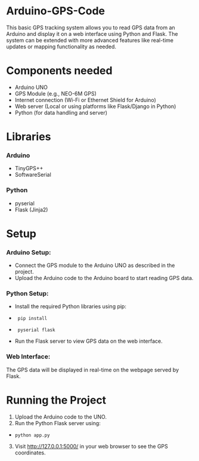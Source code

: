 # Arduino-GPS-Code
This basic GPS tracking system allows you to read GPS data from an Arduino and display it on a web interface using Python and Flask. The system can be extended with more advanced features like real-time updates or mapping functionality as needed.

# Components needed
- Arduino UNO
- GPS Module (e.g., NEO-6M GPS)
- Internet connection (Wi-Fi or Ethernet Shield for Arduino)
- Web server (Local or using platforms like Flask/Django in Python)
- Python (for data handling and server)

# Libraries
### Arduino
- TinyGPS++
- SoftwareSerial
### Python
- pyserial
- Flask (Jinja2)

# Setup
### Arduino Setup:
- Connect the GPS module to the Arduino UNO as described in the project.
- Upload the Arduino code to the Arduino board to start reading GPS data.
### Python Setup:
- Install the required Python libraries using pip:
-      pip install
-      pyserial flask
- Run the Flask server to view GPS data on the web interface.
### Web Interface:
The GPS data will be displayed in real-time on the webpage served by Flask.

# Running the Project
1. Upload the Arduino code to the UNO.
2. Run the Python Flask server using:
 -     python app.py
3. Visit http://127.0.0.1:5000/ in your web browser to see the GPS coordinates.
